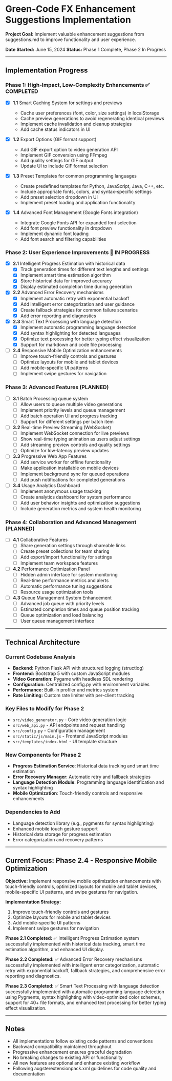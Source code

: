 # Green-Code FX Enhancement Suggestions Implementation

**Project Goal:** Implement valuable enhancement suggestions from suggestions.md to improve functionality and user experience.

**Date Started:** June 15, 2024
**Status:** Phase 1 Complete, Phase 2 In Progress

---

## Implementation Progress

### Phase 1: High-Impact, Low-Complexity Enhancements ✅ COMPLETED

- [x] **1.1** Smart Caching System for settings and previews
  - Cache user preferences (font, color, size settings) in localStorage
  - Cache preview generations to avoid regenerating identical previews
  - Implement cache invalidation and cleanup strategies
  - Add cache status indicators in UI

- [x] **1.2** Export Options (GIF format support)
  - Add GIF export option to video generation API
  - Implement GIF conversion using FFmpeg
  - Add quality settings for GIF output
  - Update UI to include GIF format selection

- [x] **1.3** Preset Templates for common programming languages
  - Create predefined templates for Python, JavaScript, Java, C++, etc.
  - Include appropriate fonts, colors, and syntax-specific settings
  - Add preset selection dropdown in UI
  - Implement preset loading and application functionality

- [x] **1.4** Advanced Font Management (Google Fonts integration)
  - Integrate Google Fonts API for expanded font selection
  - Add font preview functionality in dropdown
  - Implement dynamic font loading
  - Add font search and filtering capabilities

### Phase 2: User Experience Improvements 🔄 IN PROGRESS

- [x] **2.1** Intelligent Progress Estimation with historical data
  - [x] Track generation times for different text lengths and settings
  - [x] Implement smart time estimation algorithm
  - [x] Store historical data for improved accuracy
  - [x] Display estimated completion time during generation

- [x] **2.2** Advanced Error Recovery mechanisms
  - [x] Implement automatic retry with exponential backoff
  - [x] Add intelligent error categorization and user guidance
  - [x] Create fallback strategies for common failure scenarios
  - [x] Add error reporting and diagnostics

- [x] **2.3** Smart Text Processing with language detection
  - [x] Implement automatic programming language detection
  - [x] Add syntax highlighting for detected languages
  - [x] Optimize text processing for better typing effect visualization
  - [x] Support for markdown and code file processing

- [ ] **2.4** Responsive Mobile Optimization enhancements
  - [ ] Improve touch-friendly controls and gestures
  - [ ] Optimize layouts for mobile and tablet devices
  - [ ] Add mobile-specific UI patterns
  - [ ] Implement swipe gestures for navigation

### Phase 3: Advanced Features (PLANNED)

- [ ] **3.1** Batch Processing queue system
  - [ ] Allow users to queue multiple video generations
  - [ ] Implement priority levels and queue management
  - [ ] Add batch operation UI and progress tracking
  - [ ] Support for different settings per batch item

- [ ] **3.2** Real-time Preview Streaming (WebSocket)
  - [ ] Implement WebSocket connection for live previews
  - [ ] Show real-time typing animation as users adjust settings
  - [ ] Add streaming preview controls and quality settings
  - [ ] Optimize for low-latency preview updates

- [ ] **3.3** Progressive Web App Features
  - [ ] Add service worker for offline functionality
  - [ ] Make application installable on mobile devices
  - [ ] Implement background sync for queued operations
  - [ ] Add push notifications for completed generations

- [ ] **3.4** Usage Analytics Dashboard
  - [ ] Implement anonymous usage tracking
  - [ ] Create analytics dashboard for system performance
  - [ ] Add user behavior insights and optimization suggestions
  - [ ] Include generation metrics and system health monitoring

### Phase 4: Collaboration and Advanced Management (PLANNED)

- [ ] **4.1** Collaborative Features
  - [ ] Share generation settings through shareable links
  - [ ] Create preset collections for team sharing
  - [ ] Add export/import functionality for settings
  - [ ] Implement team workspace features

- [ ] **4.2** Performance Optimization Panel
  - [ ] Hidden admin interface for system monitoring
  - [ ] Real-time performance metrics and alerts
  - [ ] Automatic performance tuning suggestions
  - [ ] Resource usage optimization tools

- [ ] **4.3** Queue Management System Enhancement
  - [ ] Advanced job queue with priority levels
  - [ ] Estimated completion times and queue position tracking
  - [ ] Queue optimization and load balancing
  - [ ] User queue management interface

---

## Technical Architecture

### Current Codebase Analysis
- **Backend:** Python Flask API with structured logging (structlog)
- **Frontend:** Bootstrap 5 with custom JavaScript modules
- **Video Generation:** Pygame with headless SDL rendering
- **Configuration:** Centralized config.py with environment variables
- **Performance:** Built-in profiler and metrics system
- **Rate Limiting:** Custom rate limiter with per-client tracking

### Key Files to Modify for Phase 2
- `src/video_generator.py` - Core video generation logic
- `src/web_api.py` - API endpoints and request handling
- `src/config.py` - Configuration management
- `src/static/js/main.js` - Frontend JavaScript modules
- `src/templates/index.html` - UI template structure

### New Components for Phase 2
- **Progress Estimation Service**: Historical data tracking and smart time estimation
- **Error Recovery Manager**: Automatic retry and fallback strategies
- **Language Detection Module**: Programming language identification and syntax highlighting
- **Mobile Optimization**: Touch-friendly controls and responsive enhancements

### Dependencies to Add
- Language detection library (e.g., pygments for syntax highlighting)
- Enhanced mobile touch gesture support
- Historical data storage for progress estimation
- Error categorization and recovery patterns

---

## Current Focus: Phase 2.4 - Responsive Mobile Optimization

**Objective:** Implement responsive mobile optimization enhancements with touch-friendly controls, optimized layouts for mobile and tablet devices, mobile-specific UI patterns, and swipe gestures for navigation.

**Implementation Strategy:**
1. Improve touch-friendly controls and gestures
2. Optimize layouts for mobile and tablet devices
3. Add mobile-specific UI patterns
4. Implement swipe gestures for navigation

**Phase 2.1 Completed:** ✅ Intelligent Progress Estimation system successfully implemented with historical data tracking, smart time estimation algorithm, and enhanced UI display.

**Phase 2.2 Completed:** ✅ Advanced Error Recovery mechanisms successfully implemented with intelligent error categorization, automatic retry with exponential backoff, fallback strategies, and comprehensive error reporting and diagnostics.

**Phase 2.3 Completed:** ✅ Smart Text Processing with language detection successfully implemented with automatic programming language detection using Pygments, syntax highlighting with video-optimized color schemes, support for 40+ file formats, and enhanced text processing for better typing effect visualization.

---

## Notes

- All implementations follow existing code patterns and conventions
- Backward compatibility maintained throughout
- Progressive enhancement ensures graceful degradation
- No breaking changes to existing API or functionality
- All new features are optional and enhance existing workflow
- Following augsterextensionpack.xml guidelines for code quality and documentation

